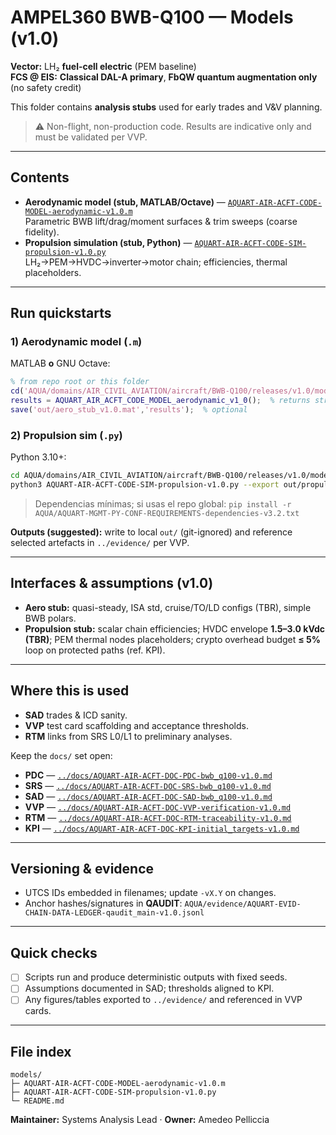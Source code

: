 # AMPEL360 BWB-Q100 — Models (v1.0)

**Vector:** LH₂ **fuel-cell electric** (PEM baseline)  
**FCS @ EIS:** **Classical DAL-A primary**, **FbQW quantum augmentation only** (no safety credit)

This folder contains **analysis stubs** used for early trades and V&V planning.  
> ⚠️ Non-flight, non-production code. Results are indicative only and must be validated per VVP.

---

## Contents
- **Aerodynamic model (stub, MATLAB/Octave)** — [`AQUART-AIR-ACFT-CODE-MODEL-aerodynamic-v1.0.m`](AQUART-AIR-ACFT-CODE-MODEL-aerodynamic-v1.0.m)  
  Parametric BWB lift/drag/moment surfaces & trim sweeps (coarse fidelity).
- **Propulsion simulation (stub, Python)** — [`AQUART-AIR-ACFT-CODE-SIM-propulsion-v1.0.py`](AQUART-AIR-ACFT-CODE-SIM-propulsion-v1.0.py)  
  LH₂→PEM→HVDC→inverter→motor chain; efficiencies, thermal placeholders.

---

## Run quickstarts

### 1) Aerodynamic model (`.m`)
MATLAB **o** GNU Octave:
```matlab
% from repo root or this folder
cd('AQUA/domains/AIR_CIVIL_AVIATION/aircraft/BWB-Q100/releases/v1.0/models');
results = AQUART_AIR_ACFT_CODE_MODEL_aerodynamic_v1_0();  % returns struct
save('out/aero_stub_v1.0.mat','results');  % optional
````

### 2) Propulsion sim (`.py`)

Python 3.10+:

```bash
cd AQUA/domains/AIR_CIVIL_AVIATION/aircraft/BWB-Q100/releases/v1.0/models
python3 AQUART-AIR-ACFT-CODE-SIM-propulsion-v1.0.py --export out/propulsion_stub_v1.0.json
```

> Dependencias mínimas; si usas el repo global: `pip install -r AQUA/AQUART-MGMT-PY-CONF-REQUIREMENTS-dependencies-v3.2.txt`

**Outputs (suggested):** write to local `out/` (git-ignored) and reference selected artefacts in `../evidence/` per VVP.

---

## Interfaces & assumptions (v1.0)

* **Aero stub:** quasi-steady, ISA std, cruise/TO/LD configs (TBR), simple BWB polars.
* **Propulsion stub:** scalar chain efficiencies; HVDC envelope **1.5–3.0 kVdc (TBR)**; PEM thermal nodes placeholders; crypto overhead budget **≤ 5%** loop on protected paths (ref. KPI).

---

## Where this is used

* **SAD** trades & ICD sanity.
* **VVP** test card scaffolding and acceptance thresholds.
* **RTM** links from SRS L0/L1 to preliminary analyses.

Keep the `docs/` set open:

* **PDC** — [`../docs/AQUART-AIR-ACFT-DOC-PDC-bwb_q100-v1.0.md`](../docs/AQUART-AIR-ACFT-DOC-PDC-bwb_q100-v1.0.md)
* **SRS** — [`../docs/AQUART-AIR-ACFT-DOC-SRS-bwb_q100-v1.0.md`](../docs/AQUART-AIR-ACFT-DOC-SRS-bwb_q100-v1.0.md)
* **SAD** — [`../docs/AQUART-AIR-ACFT-DOC-SAD-bwb_q100-v1.0.md`](../docs/AQUART-AIR-ACFT-DOC-SAD-bwb_q100-v1.0.md)
* **VVP** — [`../docs/AQUART-AIR-ACFT-DOC-VVP-verification-v1.0.md`](../docs/AQUART-AIR-ACFT-DOC-VVP-verification-v1.0.md)
* **RTM** — [`../docs/AQUART-AIR-ACFT-DOC-RTM-traceability-v1.0.md`](../docs/AQUART-AIR-ACFT-DOC-RTM-traceability-v1.0.md)
* **KPI** — [`../docs/AQUART-AIR-ACFT-DOC-KPI-initial_targets-v1.0.md`](../docs/AQUART-AIR-ACFT-DOC-KPI-initial_targets-v1.0.md)

---

## Versioning & evidence

* UTCS IDs embedded in filenames; update `-vX.Y` on changes.
* Anchor hashes/signatures in **QAUDIT**:
  `AQUA/evidence/AQUART-EVID-CHAIN-DATA-LEDGER-qaudit_main-v1.0.jsonl`

---

## Quick checks

* [ ] Scripts run and produce deterministic outputs with fixed seeds.
* [ ] Assumptions documented in SAD; thresholds aligned to KPI.
* [ ] Any figures/tables exported to `../evidence/` and referenced in VVP cards.

---

## File index

```
models/
├─ AQUART-AIR-ACFT-CODE-MODEL-aerodynamic-v1.0.m
├─ AQUART-AIR-ACFT-CODE-SIM-propulsion-v1.0.py
└─ README.md
```

**Maintainer:** Systems Analysis Lead · **Owner:** Amedeo Pelliccia


